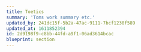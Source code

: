```yaml
---
title: Toetics
summary: 'Toms work summary etc.'
updated_by: 241dc15f-5b2a-47ac-9111-7bcf1230f589
updated_at: 1611852394
id: 2d9198f9-c8bb-44fd-a9f1-06ad3614bcac
blueprint: section
---
```

